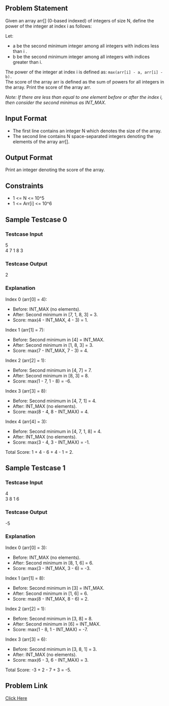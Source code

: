 ## Problem Statement

Given an array arr[] (0-based indexed) of integers of size N, define the power of the integer at index i as follows:

Let:
- a be the second minimum integer among all integers with indices less than i .
- b be the second minimum integer among all integers with indices greater than i.

The power of the integer at index i is defined as: `max(arr[i] - a, arr[i] - b).` <br>
The score of the array arr is defined as the sum of powers for all integers in the array. Print the score of the array arr.

_Note: If there are less than equal to one element before or after the index i, then consider the second minimus as INT_MAX._

## Input Format
- The first line contains an integer N which denotes the size of the array.
- The second line contains N space-separated integers denoting the elements of the array arr[].

## Output Format
Print an integer denoting the score of the array.

## Constraints

- 1 <= N <= 10^5
- 1 <= Arr[i] <= 10^6

## Sample Testcase 0

### Testcase Input
5 <br>
4 7 1 8 3

### Testcase Output
2

### Explanation

Index 0 (arr[0] = 4):
- Before: INT_MAX (no elements).
- After: Second minimum in [7, 1, 8, 3] = 3.
- Score: max(4 - INT_MAX, 4 - 3) = 1.

Index 1 (arr[1] = 7):
- Before: Second minimum in [4] = INT_MAX.
- After: Second minimum in [1, 8, 3] = 3.
- Score: max(7 - INT_MAX, 7 - 3) = 4.

Index 2 (arr[2] = 1):
- Before: Second minimum in [4, 7] = 7.
- After: Second minimum in [8, 3] = 8.
- Score: max(1 - 7, 1 - 8) = -6.

Index 3 (arr[3] = 8):
- Before: Second minimum in [4, 7, 1] = 4.
- After: INT_MAX (no elements).
- Score: max(8 - 4, 8 - INT_MAX) = 4.

Index 4 (arr[4] = 3):
- Before: Second minimum in [4, 7, 1, 8] = 4.
- After: INT_MAX (no elements).
- Score: max(3 - 4, 3 - INT_MAX) = -1.

Total Score: 1 + 4 - 6 + 4 - 1 = 2.

## Sample Testcase 1

### Testcase Input

4 <br>
3 8 1 6

### Testcase Output
-5

### Explanation

Index 0 (arr[0] = 3):
- Before: INT_MAX (no elements).
- After: Second minimum in [8, 1, 6] = 6.
- Score: max(3 - INT_MAX, 3 - 6) = -3.

Index 1 (arr[1] = 8):
- Before: Second minimum in [3] = INT_MAX.
- After: Second minimum in [1, 6] = 6.
- Score: max(8 - INT_MAX, 8 - 6) = 2.

Index 2 (arr[2] = 1):
- Before: Second minimum in [3, 8] = 8.
- After: Second minimum in [6] = INT_MAX.
- Score: max(1 - 8, 1 - INT_MAX) = -7.

Index 3 (arr[3] = 6):
- Before: Second minimum in [3, 8, 1] = 3.
- After: INT_MAX (no elements).
- Score: max(6 - 3, 6 - INT_MAX) = 3.

Total Score: -3 + 2 - 7 + 3 = -5.

## Problem Link

[Click Here](https://unstop.com/courses/unstop-practice-interview-pep/30-days-dsa-bootcamp/day-sliding-window-technique-37736/coding-question-37740/)
